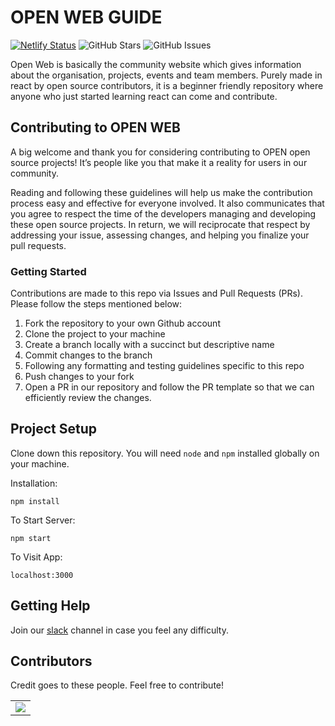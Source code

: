 # OPEN WEB GUIDE

<!-- [![Build Status](https://github.com/github/opensource.guide/workflows/GitHub%20Actions%20CI/badge.svg)](https://github.com/github/opensource.guide/actions) -->
[![Netlify Status](https://api.netlify.com/api/v1/badges/b20f1c91-b775-4dba-b505-efe059abb4db/deploy-status)](https://app.netlify.com/sites/upes-open/deploys)
![GitHub Stars](https://img.shields.io/github/stars/upes-open/web?style=social)
![GitHub Issues](https://img.shields.io/github/issues/upes-open/web)

Open Web is basically the community website which gives information about the organisation, projects, events and team members. Purely made in react by open source contributors, it is a beginner friendly repository where anyone who just started learning react can come and contribute. 

## Contributing to OPEN WEB

A big welcome and thank you for considering contributing to OPEN open source projects! It’s people like you that make it a reality for users in our community.

Reading and following these guidelines will help us make the contribution process easy and effective for everyone involved. It also communicates that you agree to respect the time of the developers managing and developing these open source projects. In return, we will reciprocate that respect by addressing your issue, assessing changes, and helping you finalize your pull requests.

### Getting Started

Contributions are made to this repo via Issues and Pull Requests (PRs). Please follow the steps mentioned below:

1. Fork the repository to your own Github account
2. Clone the project to your machine
3. Create a branch locally with a succinct but descriptive name
4. Commit changes to the branch
5. Following any formatting and testing guidelines specific to this repo
6. Push changes to your fork
7. Open a PR in our repository and follow the PR template so that we can efficiently review the changes.

## Project Setup

Clone down this repository. You will need `node` and `npm` installed globally on your machine.  

Installation:

`npm install`  

To Start Server:

`npm start`  

To Visit App:

`localhost:3000`


## Getting Help

Join our [slack](https://join.slack.com/t/upes-open/shared_invite/zt-rl7kras2-npXTAjoyk6Z1DLToCyFthQ) channel in case you feel any difficulty.


## Contributors

Credit goes to these people. Feel free to contribute! 

<table>
	<tr>
		<td>
			<a href="https://github.com/upes-open/web/graphs/contributors">
  <img src="https://contrib.rocks/image?repo=upes-open/web" />
</a>
		</td>
	</tr>
</table>


